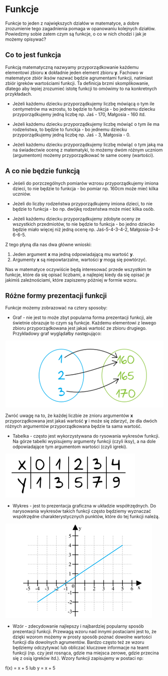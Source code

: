 # **Funkcje**

Funkcje to jeden z największych działów w matematyce, a dobre zrozumienie tego zagadnienia pomaga w opanowaniu kolejnych działów. Powiedzmy sobie zatem czym są funkcje, o co w nich chodzi i jak je możemy opisywać?

## **Co to jest funkcja**

Funkcją matematyczną nazwyamy przyporządkowanie każdemu elementowi zbioru **x** dokładnie jeden element zbioru **y**. Fachowo w matematyce zbiór iksów nazwać będzie agrumentami funkcji, natimiast zbiór igreków wartościami funkcji. Ta definicja brzmi skomplikowanie, dlatego aby lepiej zrozumieć istotę funkcji to omówimy to na konkretnych przykładach.

-   Jeżeli każdemu dziecku przyporządkujemy liczbę mówiącą o tym ile centymetrów ma wzrostu, to będzie to funkcja - bo jednemu dziecku przyporządkujemy jedną liczbę np. Jaś - 170, Małgosia - 160 itd.

-   Jeżeli każdemu dziecku przyporządkujemy liczbę mówiąć o tym ile ma rodzeństwa, to będzie to funckja - bo jednemu dziecku przyporządkujemy jedną liczbę np. Jaś - 3, Małgosia - 0.

-   Jeżeli każdemu dziecku przyporządkujemy liczbę mówiąć o tym jaką ma na świadectwie ocenę z matematyki, to możemy dwóm różnym uczniom (argumentom) możemy przyporządkować te same oceny (wartości).

## **A co nie będzie funkcją**

-   Jeśeli do porzczególnych pomiarów wzrosu przyporządkujemy imiona dzieci, to nie będzie to funkcja - bo pomiar np. 160cm może mieć kilka uczniów.

-   Jeżeli do liczby rodzeństwa przyporządkujemy imiona dzieci, to nie będzie to funkcja - bo np. dwójkę rodzeństwa może mieć kilka osób.

-   Jeżeli każdemu dziecku przyporządkujemy zdobyte oceny ze wszystkich przedmiotów, to nie będzie to funkcja - bo jedno dziecko będzie miało więcej niż jedną ocenę np. Jaś-5-4-3-4-2, Małgosia-3-4-6-6-5.

Z tego płyną dla nas dwa główne wnioski:

1. Jeden argument **x** ma jedną odpowiadającą mu wartość **y**.
2. Argumenty **x** są niepowtarzalne, wartości **y** mogą się powtórzyć.

Nas w matematyce oczywiście będą interesować przede wszystkim te funkcje, które da się opisać liczbami, a najlepiej kiedy da się opisać je jakimiś zależnościami, które zapiszemy póżniej w formie wzoru.

## **Różne formy prezentacji funkcji**

Funkcje możemy zobrazować na cztery sposoby:

-   Graf - nie jest to może zbyt popularna forma prezentacji funkcji, ale świetnie obrazuje to czym są funkcje. Każdemu elementowi z lewego zbioru przyporządkowana jest jakaś wartość ze zbioru drugiego. Przykładowy graf wyglądałby następująco:

![](./images/fun-01.png)

Zwróć uwagę na to, że każdej liczbie ze znioru argumentów **x** przyporządkowana jest jakaś wartość **y** i może się zdarzyć, że dla dwóch różnych argumentów przyporządkowana będzie ta sama wartość.

-   Tabelka - często jest wykorzystywana do rysowania wykresów funkcji. Na górze tabelki wypisujemy argumenty funkcji (czyli iksy), a na dole odpowiadające tym argumentom wartości (czyli igreki).

![](./images/fun-02.png)

-   Wykres - jest to prezentacja graficzna w układzie współrzędnych. Do narysowania wykresów takich funkcji często będziemy wyznaczać współrzędne charakterystycznych punktów, które do tej funkcji należą.

![](./images/fun-03.png)

-   Wzór - zdecydowanie najlepszy i najbardziej popularny sposób prezentacji funkcji. Przewagą wzoru nad innymi postaciami jest to, że dzięki wzorom możemy w prosty sposób poznać dowolne wartości funkcji dla dowolnych agrumentów. Bardzo często też ze wzoru będziemy odczytywać lub obliczać kluczowe informacje na teamt funkcji (np. czy jest rosnąca, gdzie ma miejsca zerowe, gdzie przecina się z osią igreków itd.). Wzory funkcji zapisujemy w postaci np:

f(x) = x + 5 lub y = x + 5
